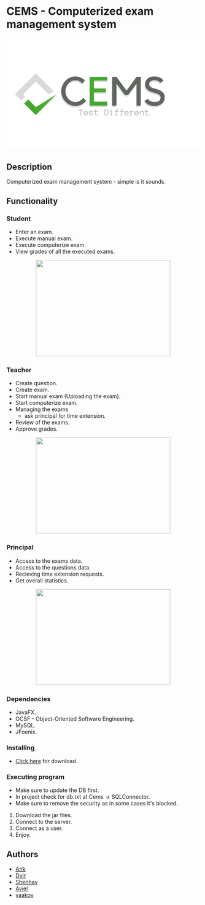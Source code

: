 # CEMS - Computerized exam management system
![](CEMS/images/logo.png)
## Description

Computerized exam management system - simple is it sounds.

## Functionality
  ### Student
  * Enter an exam.
  * Execute manual exam.
  * Execute computerize exam.
  * View grades of all the executed exams.
  
   <p align="center">
   <img src="https://github.com/arikz-tech/CEMS/blob/master/CEMS/images/StudnetHomePhoto.png" width="350" height="250" />
  
  ### Teacher
  * Create question.
  * Create exam.
  * Start manual exam (Uploading the exam).
  * Start computerize exam.
  * Managing the exams
    * ask principal for time extension.
  * Review of the exams. 
  * Approve grades. 
  
   <p align="center">
   <img src="https://github.com/arikz-tech/CEMS/blob/master/CEMS/images/TeacherHomePhoto.png" width="350" height="250" />
  
  ### Principal
  * Access to the exams data.
  * Access to the questions data.
  * Recieving time extension requests. 
  * Get overall statistics.
     
  <p align="center">
  <img src="https://github.com/arikz-tech/CEMS/blob/master/CEMS/images/PrincapelHomePhoto.jpeg" width="350" height="250" />


### Dependencies

* JavaFX.
* OCSF - Object-Oriented Software Engineering.
* MySQL.
* JFoenix.

### Installing

* [Click here](https://dvirbens.github.io/) for download. 

### Executing program

* Make sure to update the DB first.
* In project check for db.txt at Cems -> SQLConnector.
* Make sure to remove the security as in some cases it's blocked.

1. Download the jar files. 
2. Connect to the server. 
3. Connect as a user. 
4. Enjoy.

## Authors

* [Arik](https://github.com/arikz-tech)
* [Dvir](https://github.com/dvirbens)
* [Shenhav](https://github.com/Shenhav26)
* [Aviel](https://github.com/aviel817)
* [yaakov](https://github.com/yaakovsh8)
